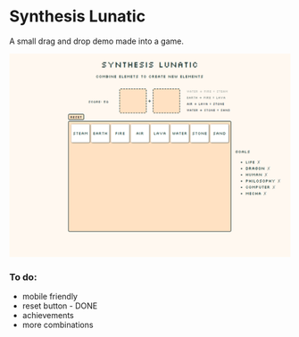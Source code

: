 # Synthesis Lunatic

A small drag and drop demo made into a game.

![Screenshot of application](src/assets/app.png)

### To do:

- mobile friendly
- reset button - DONE
- achievements
- more combinations